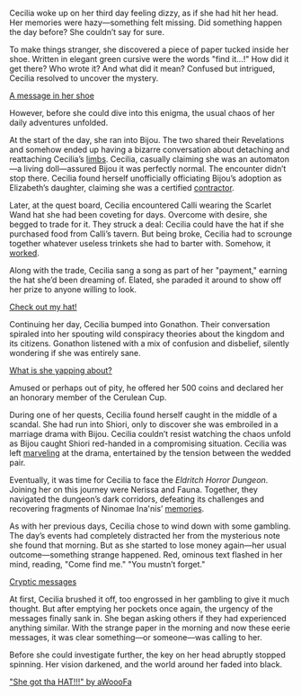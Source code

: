 Cecilia woke up on her third day feeling dizzy, as if she had hit her head. Her memories were hazy—something felt missing. Did something happen the day before? She couldn’t say for sure.

To make things stranger, she discovered a piece of paper tucked inside her shoe. Written in elegant green cursive were the words "find it...!" How did it get there? Who wrote it? And what did it mean? Confused but intrigued, Cecilia resolved to uncover the mystery.

[A message in her shoe](#embed:https://www.youtube.com/live/-QKg8Fau9GM?t=370)

However, before she could dive into this enigma, the usual chaos of her daily adventures unfolded.

At the start of the day, she ran into Bijou. The two shared their Revelations and somehow ended up having a bizarre conversation about detaching and reattaching Cecilia’s [limbs](https://www.youtube.com/live/-QKg8Fau9GM?feature=shared&t=1764). Cecilia, casually claiming she was an automaton—a living doll—assured Bijou it was perfectly normal. The encounter didn’t stop there. Cecilia found herself unofficially officiating Bijou’s adoption as Elizabeth’s daughter, claiming she was a certified [contractor](https://www.youtube.com/live/-QKg8Fau9GM?feature=shared&t=1910).

Later, at the quest board, Cecilia encountered Calli wearing the Scarlet Wand hat she had been coveting for days. Overcome with desire, she begged to trade for it. They struck a deal: Cecilia could have the hat if she purchased food from Calli’s tavern. But being broke, Cecilia had to scrounge together whatever useless trinkets she had to barter with. Somehow, it [worked](https://www.youtube.com/live/-QKg8Fau9GM?feature=shared&t=3020).

Along with the trade, Cecilia sang a song as part of her "payment," earning the hat she’d been dreaming of. Elated, she paraded it around to show off her prize to anyone willing to look.

[Check out my hat!](#embed:https://www.youtube.com/embed/-QKg8Fau9GM?si=7nMEbH-xj6IwR06k&start=3350)

Continuing her day, Cecilia bumped into Gonathon. Their conversation spiraled into her spouting wild conspiracy theories about the kingdom and its citizens. Gonathon listened with a mix of confusion and disbelief, silently wondering if she was entirely sane.

[What is she yapping about?](#embed:https://www.youtube.com/live/-QKg8Fau9GM?feature=shared&t=3869)

Amused or perhaps out of pity, he offered her 500 coins and declared her an honorary member of the Cerulean Cup.

During one of her quests, Cecilia found herself caught in the middle of a scandal. She had run into Shiori, only to discover she was embroiled in a marriage drama with Bijou. Cecilia couldn’t resist watching the chaos unfold as Bijou caught Shiori red-handed in a compromising situation. Cecilia was left [marveling](https://www.youtube.com/live/-QKg8Fau9GM?feature=shared&t=5886) at the drama, entertained by the tension between the wedded pair.

Eventually, it was time for Cecilia to face the _Eldritch Horror Dungeon_. Joining her on this journey were Nerissa and Fauna. Together, they navigated the dungeon’s dark corridors, defeating its challenges and recovering fragments of Ninomae Ina'nis’ [memories](https://www.youtube.com/live/-QKg8Fau9GM?feature=shared&t=7361).

As with her previous days, Cecilia chose to wind down with some gambling. The day’s events had completely distracted her from the mysterious note she found that morning. But as she started to lose money again—her usual outcome—something strange happened. Red, ominous text flashed in her mind, reading, "Come find me."
"You mustn’t forget."

[Cryptic messages](#embed:https://www.youtube.com/live/-QKg8Fau9GM?t=8195)

At first, Cecilia brushed it off, too engrossed in her gambling to give it much thought. But after emptying her pockets once again, the urgency of the messages finally sank in. She began asking others if they had experienced anything similar. With the strange paper in the morning and now these eerie messages, it was clear something—or someone—was calling to her.

Before she could investigate further, the key on her head abruptly stopped spinning. Her vision darkened, and the world around her faded into black.

["She got tha HAT!!!" by aWoooFa](https://x.com/Awooofa/status/1831049705700413843)
